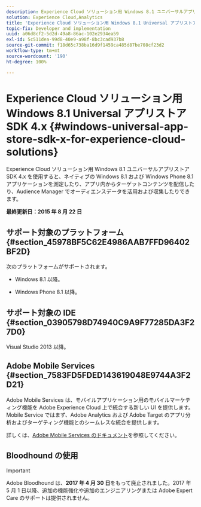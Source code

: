 ```yaml
---
description: Experience Cloud ソリューション用 Windows 8.1 ユニバーサルアプリストア SDK 4.x を使用すると、ネイティブの Windows 8.1 および Windows Phone 8.1 アプリケーションを測定したり、アプリ内からターゲットコンテンツを配信したり、Audience Manager でオーディエンスデータを活用および収集したりできます。
solution: Experience Cloud,Analytics
title: 'Experience Cloud ソリューション用 Windows 8.1 Universal アプリストア SDK 4.x '
topic-fix: Developer and implementation
uuid: a06d8cf2-5d2d-49a8-86ac-102e2934ea59
exl-id: 5c511dea-99d8-40e9-a98f-8bc3cad937b8
source-git-commit: f18d65c738ba16d9f1459ca485d87be708cf23d2
workflow-type: tm+mt
source-wordcount: '190'
ht-degree: 100%

---
```


# Experience Cloud ソリューション用 Windows 8.1 Universal アプリストア SDK 4.x {#windows-universal-app-store-sdk-x-for-experience-cloud-solutions}

Experience Cloud ソリューション用 Windows 8.1 ユニバーサルアプリストア SDK 4.x を使用すると、ネイティブの Windows 8.1 および Windows Phone 8.1 アプリケーションを測定したり、アプリ内からターゲットコンテンツを配信したり、Audience Manager でオーディエンスデータを活用および収集したりできます。

**最終更新日：2015 年 8 月 22 日**

## サポート対象のプラットフォーム {#section_45978BF5C62E4986AAB7FFD96402BF2D}

次のプラットフォームがサポートされます。

* Windows 8.1 以降。

* Windows Phone 8.1 以降。

## サポート対象の IDE {#section_03905798D74940C9A9F77285DA3F27D0}

Visual Studio 2013 以降。

## Adobe Mobile Services {#section_7583FD5FDED143619048E9744A3F2D21}

Adobe Mobile Services は、モバイルアプリケーション用のモバイルマーケティング機能を Adobe Experience Cloud 上で統合する新しい UI を提供します。Mobile Service ではまず、Adobe Analytics および Adobe Target のアプリ分析およびターゲティング機能とのシームレスな統合を提供します。

詳しくは、[Adobe Mobile Services のドキュメント](/help/using/home.md)を参照してください。

## Bloodhound の使用

>[!IMPORTANT]
>
>Adobe Bloodhound は、**2017 年 4 月 30 日**&#x200B;をもって廃止されました。2017 年 5 月 1 日以降、追加の機能強化や追加のエンジニアリングまたは Adobe Expert Care のサポートは提供されません。
